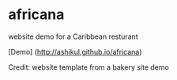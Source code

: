 # africana
website demo for a Caribbean resturant

[Demo] (http://ashikul.github.io/africana)

Credit: website template from a bakery site demo
